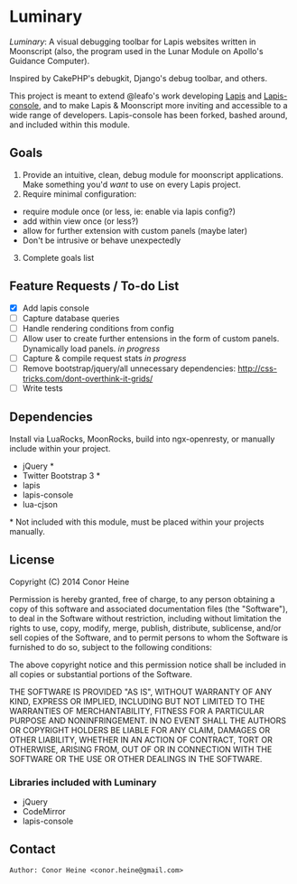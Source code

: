 
Luminary
========

_Luminary_: A visual debugging toolbar for Lapis websites written in Moonscript (also, the program used in the Lunar Module on Apollo's Guidance Computer).
 
Inspired by CakePHP's debugkit, Django's debug toolbar, and others.

This project is meant to extend @leafo's work developing [Lapis](https://github.com/leafo/lapis) and [Lapis-console](https://github.com/leafo/lapis-console), and to make Lapis & Moonscript more inviting and accessible to a wide range of developers. Lapis-console has been forked, bashed around, and included within this module.

## Goals ##

1. Provide an intuitive, clean, debug module for moonscript applications. Make something you'd _want_ to use on every Lapis project.
2. Require minimal configuration: 
  - require module once (or less, ie: enable via lapis config?)
  - add within view once (or less?)
  - allow for further extension with custom panels (maybe later)
  - Don't be intrusive or behave unexpectedly
3. Complete goals list

## Feature Requests / To-do List ##

- [x] Add lapis console
- [ ] Capture database queries
- [ ] Handle rendering conditions from config
- [ ] Allow user to create further entensions in the form of custom panels. Dynamically load panels. _in progress_
- [ ] Capture & compile request stats _in progress_
- [ ] Remove bootstrap/jquery/all unnecessary dependencies: http://css-tricks.com/dont-overthink-it-grids/
- [ ] Write tests

## Dependencies ##

Install via LuaRocks, MoonRocks, build into ngx-openresty, or manually include within your project.

* jQuery \*
* Twitter Bootstrap 3 \*
* lapis
* lapis-console
* lua-cjson

\* Not included with this module, must be placed within your projects manually.

## License ##

Copyright (C) 2014 Conor Heine


Permission is hereby granted, free of charge, to any person obtaining a copy of this software and associated documentation files (the "Software"), to deal in the Software without restriction, including without limitation the rights to use, copy, modify, merge, publish, distribute, sublicense, and/or sell copies of the Software, and to permit persons to whom the Software is furnished to do so, subject to the following conditions:

The above copyright notice and this permission notice shall be included in all copies or substantial portions of the Software.

THE SOFTWARE IS PROVIDED "AS IS", WITHOUT WARRANTY OF ANY KIND, EXPRESS OR IMPLIED, INCLUDING BUT NOT LIMITED TO THE WARRANTIES OF MERCHANTABILITY, FITNESS FOR A PARTICULAR PURPOSE AND NONINFRINGEMENT. IN NO EVENT SHALL THE AUTHORS OR COPYRIGHT HOLDERS BE LIABLE FOR ANY CLAIM, DAMAGES OR OTHER LIABILITY, WHETHER IN AN ACTION OF CONTRACT, TORT OR OTHERWISE, ARISING FROM, OUT OF OR IN CONNECTION WITH THE SOFTWARE OR THE USE OR OTHER DEALINGS IN THE SOFTWARE.

### Libraries included with Luminary ###

* jQuery
* CodeMirror
* lapis-console

## Contact ##

```
Author: Conor Heine <conor.heine@gmail.com>
```

